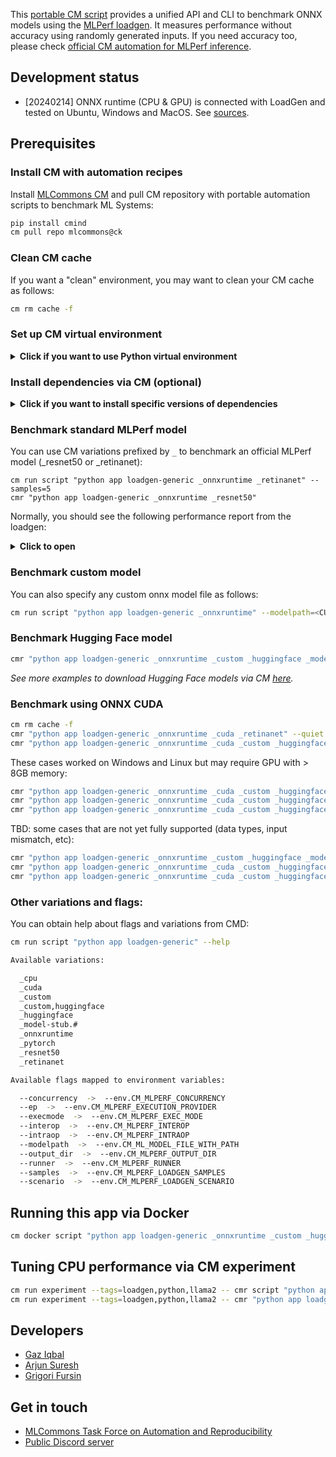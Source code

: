 This [portable CM script](https://access.cknowledge.org/playground/?action=scripts) 
provides a unified API and CLI to benchmark ONNX models 
using the [MLPerf loadgen](https://github.com/mlcommons/inference/tree/master/loadgen).
It measures performance without accuracy using randomly generated inputs. 
If you need accuracy too, please check [official CM automation for MLPerf inference](../run-mlperf-inference-app).

## Development status

* [20240214] ONNX runtime (CPU & GPU) is connected with LoadGen and tested on Ubuntu, Windows and MacOS.
  See [sources](src/ort.py).

## Prerequisites

### Install CM with automation recipes

Install [MLCommons CM](https://github.com/mlcommons/ck/blob/master/docs/installation.md) 
and pull CM repository with portable automation scripts to benchmark ML Systems:

```bash
pip install cmind
cm pull repo mlcommons@ck
```

### Clean CM cache

If you want a "clean" environment, you may want to clean your CM cache as follows:
```bash
cm rm cache -f
```

### Set up CM virtual environment

<details>
<summary><b>Click if you want to use Python virtual environment</b></summary>

We suggest you to install a python virtual environment via CM though it's not strictly necessary 
(CM can automatically detect and reuse your Python installation and environments):
```bash
cm run script "install python-venv" --name=loadgen
```

You can also install a specific version of Python on your system via:
```bash
cm run script "install python-venv" --name=loadgen --version=3.10.7
```

By default, CM will be asking users to select one from all detected and installed Python versions
including the above one, any time a script with python dependency is run. To avoid that, you 
can set up the following environment variable with the name of the current virtual environment:

```bash
export CM_SCRIPT_EXTRA_CMD="--adr.python.name=loadgen"
```

The `--adr` flag stands for "Add to all Dependencies Recursively" and will find all sub-dependencies on other CM scripts 

</details>


### Install dependencies via CM (optional)

<details>
<summary><b>Click if you want to install specific versions of dependencies</b></summary>

You can skip this sub-section if you want CM to automatically detect already installed
ONNX runtime on your system. Otherwise, follow the next steps to install the latest or specific
version of ONNX runtime.


### Download LoadGen sources from MLPerf inference benchmark

```bash
cm run script "get mlperf inference src" --version=r3.1
```

### Install MLPerf LoadGen
We can now install loadgen via CM while forcing compiler dependency to GCC:

```bash
cm run script "get mlperf loadgen"
```

### ONNX, CPU

```bash
cm run script "get generic-python-lib _onnxruntime"
```

or

```bash
cm run script "get generic-python-lib _onnxruntime" --version=1.13.1
```

or 

```bash
cm run script "get generic-python-lib _onnxruntime" --version_min=1.10.0
```
</details>

### Benchmark standard MLPerf model

You can use CM variations prefixed by `_` to benchmark an official MLPerf model 
(_resnet50 or _retinanet):

```
cm run script "python app loadgen-generic _onnxruntime _retinanet" --samples=5
cmr "python app loadgen-generic _onnxruntime _resnet50"
```

Normally, you should see the following performance report from the loadgen:




<details>
<summary><b>Click to open</b></summary>

```bash

2022-12-06 16:51:39,279 INFO MainThread - __main__ main: Model: /home/gfursin/CM/repos/local/cache/9c825a0a06fb48e2/resnet50_v1.onnx
2022-12-06 16:51:39,279 INFO MainThread - __main__ main: Runner: inline, Concurrency: 4
2022-12-06 16:51:39,279 INFO MainThread - __main__ main: Results: results/resnet50_v1.onnx/inline
2022-12-06 16:51:39,279 INFO MainThread - __main__ main: Test Started
2022-12-06 16:51:39,399 INFO MainThread - loadgen.harness load_query_samples: Loaded 100 samples
2022-12-06 16:51:55,723 INFO MainThread - loadgen.harness issue_query: Queries issued 550
2022-12-06 16:51:55,725 INFO MainThread - loadgen.harness flush_queries: Queries flushed
2022-12-06 16:51:55,731 INFO MainThread - loadgen.harness unload_query_samples: Unloaded samples
================================================
MLPerf Results Summary
================================================
SUT name : PySUT
Scenario : Offline
Mode     : PerformanceOnly
Samples per second: 33.6903
Result is : VALID
  Min duration satisfied : Yes
  Min queries satisfied : Yes
  Early stopping satisfied: Yes

================================================
Additional Stats
================================================
Min latency (ns)                : 16325180169
Max latency (ns)                : 16325180169
Mean latency (ns)               : 16325180169
50.00 percentile latency (ns)   : 16325180169
90.00 percentile latency (ns)   : 16325180169
95.00 percentile latency (ns)   : 16325180169
97.00 percentile latency (ns)   : 16325180169
99.00 percentile latency (ns)   : 16325180169
99.90 percentile latency (ns)   : 16325180169

================================================
Test Parameters Used
================================================
samples_per_query : 550
target_qps : 50
target_latency (ns): 0
max_async_queries : 1
min_duration (ms): 10000
max_duration (ms): 0
min_query_count : 1
max_query_count : 0
qsl_rng_seed : 0
sample_index_rng_seed : 0
schedule_rng_seed : 0
accuracy_log_rng_seed : 0
accuracy_log_probability : 0
accuracy_log_sampling_target : 0
print_timestamps : 0
performance_issue_unique : 0
performance_issue_same : 0
performance_issue_same_index : 0
performance_sample_count : 100

No warnings encountered during test.

No errors encountered during test.
2022-12-06 16:51:55,753 INFO MainThread - __main__ main: Observed QPS: 33.6903
2022-12-06 16:51:55,753 INFO MainThread - __main__ main: Result: VALID
2022-12-06 16:51:55,753 INFO MainThread - __main__ main: Test Completed

  - Running postprocess ...
  - running time of script "app,loadgen,generic,loadgen-generic,python": 370.87 sec.

```

</details>


### Benchmark custom model

You can also specify any custom onnx model file as follows:

```bash
cm run script "python app loadgen-generic _onnxruntime" --modelpath=<CUSTOM_MODEL_FILE_PATH>
```

### Benchmark Hugging Face model

```bash
cmr "python app loadgen-generic _onnxruntime _custom _huggingface _model-stub.ctuning/mlperf-inference-bert-onnx-fp32-squad-v1.1" --adr.hf-downloader.model_filename=model.onnx
```

*See more examples to download Hugging Face models via CM [here](../get-ml-model-huggingface-zoo/README-extra.md).*

### Benchmark using ONNX CUDA

```bash
cm rm cache -f
cmr "python app loadgen-generic _onnxruntime _cuda _retinanet" --quiet
cmr "python app loadgen-generic _onnxruntime _cuda _custom _huggingface _model-stub.ctuning/mlperf-inference-bert-onnx-fp32-squad-v1.1" --adr.hf-downloader.model_filename=model.onnx
```

These cases worked on Windows and Linux but may require GPU with > 8GB memory:
```bash
cmr "python app loadgen-generic _onnxruntime _cuda _custom _huggingface _model-stub.steerapi/Llama-2-7b-chat-hf-onnx-awq-w8" --adr.hf-downloader.model_filename=onnx/decoder_model_merged_quantized.onnx,onnx/decoder_model_merged_quantized.onnx_data --samples=2
cmr "python app loadgen-generic _onnxruntime _cuda _custom _huggingface _model-stub.alpindale/Llama-2-13b-ONNX" --adr.hf-downloader.model_filename=FP32/LlamaV2_13B_float32.onnx --adr.hf-downloader.full_subfolder=FP32 --samples=2
cmr "python app loadgen-generic _onnxruntime _cuda _custom _huggingface _model-stub.Intel/gpt-j-6B-int8-static" --adr.hf-downloader.model_filename=model.onnx --adr.hf-downloader.full_subfolder=. --samples=2
```

TBD: some cases that are not yet fully supported (data types, input mismatch, etc):
```bash
cmr "python app loadgen-generic _onnxruntime _custom _huggingface _model-stub.runwayml/stable-diffusion-v1-5" --adr.hf-downloader.revision=onnx --adr.hf-downloader.model_filename=unet/model.onnx,unet/weights.pb --samples=2
cmr "python app loadgen-generic _onnxruntime _cuda _custom _huggingface _model-stub.microsoft/Mistral-7B-v0.1-onnx" --adr.hf-downloader.model_filename=Mistral-7B-v0.1.onnx,Mistral-7B-v0.1.onnx.data  --samples=2
cmr "python app loadgen-generic _onnxruntime _cuda _custom _huggingface _model-stub.alpindale/Llama-2-7b-ONNX" --adr.hf-downloader.model_filename=FP16/LlamaV2_7B_float16.onnx --adr.hf-downloader.full_subfolder=FP16 --samples=2
```

### Other variations and flags:

You can obtain help about flags and variations from CMD:

```bash
cm run script "python app loadgen-generic" --help

Available variations:

  _cpu
  _cuda
  _custom
  _custom,huggingface
  _huggingface
  _model-stub.#
  _onnxruntime
  _pytorch
  _resnet50
  _retinanet

Available flags mapped to environment variables:

  --concurrency  ->  --env.CM_MLPERF_CONCURRENCY
  --ep  ->  --env.CM_MLPERF_EXECUTION_PROVIDER
  --execmode  ->  --env.CM_MLPERF_EXEC_MODE
  --interop  ->  --env.CM_MLPERF_INTEROP
  --intraop  ->  --env.CM_MLPERF_INTRAOP
  --modelpath  ->  --env.CM_ML_MODEL_FILE_WITH_PATH
  --output_dir  ->  --env.CM_MLPERF_OUTPUT_DIR
  --runner  ->  --env.CM_MLPERF_RUNNER
  --samples  ->  --env.CM_MLPERF_LOADGEN_SAMPLES
  --scenario  ->  --env.CM_MLPERF_LOADGEN_SCENARIO

```

## Running this app via Docker

```bash
cm docker script "python app loadgen-generic _onnxruntime _custom _huggingface _model-stub.ctuning/mlperf-inference-bert-onnx-fp32-squad-v1.1" --adr.hf-downloader.model_filename=model.onnx  --samples=2 --output_dir=. --docker_cm_repo=ctuning@mlcommons-ck
```

## Tuning CPU performance via CM experiment

```bash
cm run experiment --tags=loadgen,python,llama2 -- cmr script "python app loadgen-generic _onnxruntime _cuda _custom _huggingface _model-stub.steerapi/Llama-2-7b-chat-hf-onnx-awq-w8" --adr.hf-downloader.model_filename=onnx/decoder_model_merged_quantized.onnx,onnx/decoder_model_merged_quantized.onnx_data --samples=2 --intraop={{CM_OPT_INTRAOP{[1,2,4]}}} --interop={{CM_OPT_INTEROP{[1,2,4]}}} --quiet
cm run experiment --tags=loadgen,python,llama2 -- cmr "python app loadgen-generic _onnxruntime" --modelpath={PATH TO ONNX MODEL} --samples=2 --intraop={{CM_OPT_INTRAOP{[1,2,4]}}} --interop={{CM_OPT_INTEROP{[1,2,4]}}} --quiet
```


## Developers

* [Gaz Iqbal](https://www.linkedin.com/in/gaziqbal)
* [Arjun Suresh](https://www.linkedin.com/in/arjunsuresh)
* [Grigori Fursin](https://cKnowledge.org/gfursin)

## Get in touch

* [MLCommons Task Force on Automation and Reproducibility](../../../docs/taskforce.md)
* [Public Discord server](https://discord.gg/JjWNWXKxwT)
